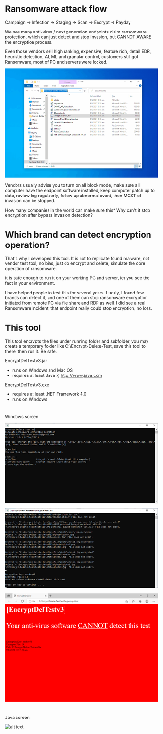 # Ransomware attack flow

Campaign -> Infection -> Staging -> Scan -> Encrypt -> Payday

We see many anti-virus / next generation endpoints claim ransomware protection, which can just detect and stop invasion, but CANNOT AWARE the encryption process.

Even those vendors sell high ranking, expensive, feature rich, detail EDR, heuristic detection, AI, ML and granular control, customers still got Ransomware, most of PC and servers were locked.

![alt text](https://raw.githubusercontent.com/eddiechu/Encrypt-Delete-Test/main/Image/screen1.gif)

Vendors usually advise you to turn on all block mode, make sure all computer have the endpoint software installed, keep computer patch up to date, review log regulaerly, follow up abnormal event, then MOST of invasion can be stopped.

How many companies in the world can make sure this?  Why can't it stop encryption after bypass invasion detection?


# Which brand can detect encryption operation?

That's why I developed this tool.  It is not to replicate found malware, not vendor test tool, no bias, just do encrypt and delete, simulate the core operation of ransomware.

It is safe enough to run it on your working PC and server, let you see the fact in your environment.

I have helped people to test this for several years.  Luckly, I found few brands can detect it, and one of them can stop ransomware encryption initiated from remote PC via file share and RDP as well.  I did see a real Ransomware incident, that endpoint really could stop encryption, no loss.


# This tool

This tool encrypts the files under running folder and subfolder, you may create a temporary folder like C:\Encrypt-Delete-Test\, save this tool to there, then run it.  Be safe.

EncryptDelTestv3.jar
- runs on Windows and Mac OS
- requires at least Java 7, http://www.java.com

EncryptDelTestv3.exe
- requires at least .NET Framework 4.0
- runs on Windows


#

Windows screen

![alt text](https://raw.githubusercontent.com/eddiechu/Encrypt-Delete-Test/main/Image/screen8.png)

![alt text](https://raw.githubusercontent.com/eddiechu/Encrypt-Delete-Test/main/Image/screen4.png)

![alt text](https://raw.githubusercontent.com/eddiechu/Encrypt-Delete-Test/main/Image/screen2.png)


#

Java screen

![alt text](https://raw.githubusercontent.com/eddiechu/Encrypt-Delete-Test/main/Image/screen6.gif)

